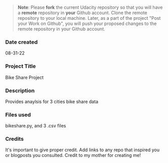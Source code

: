 >**Note**: Please **fork** the current Udacity repository so that you will have a **remote** repository in **your** Github account. Clone the remote repository to your local machine. Later, as a part of the project "Post your Work on Github", you will push your proposed changes to the remote repository in your Github account.

### Date created
08-31-22

### Project Title
Bike Share Project

### Description
Provides anaylsis for 3 cities bike share data

### Files used
bikeshare.py, and 3 .csv files

### Credits
It's important to give proper credit. Add links to any repo that inspired you or blogposts you consulted.
Credit to my mother for creating me!
